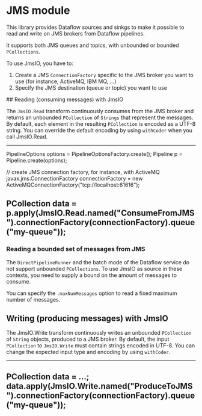 # JMS module

This library provides Dataflow sources and sinkgs to make it possible to read
and write on JMS brokers from Dataflow pipelines.

It supports both JMS queues and topics, with unbounded or bounded `PCollections`.

To use JmsIO, you have to:

1. Create a JMS `ConnectionFactory` specific to the JMS broker you want to use (for instance, ActiveMQ, IBM MQ, ...)
2. Specify the JMS destination (queue or topic) you want to use

## Reading (consuming messages) with JmsIO

The `JmsIO.Read` transform continuously consumes from the JMS broker and returns an unbounded `PCollection` of `Strings` that
represent the messages. By default, each element in the resulting `PCollection` is encoded as a UTF-8 string.
You can override the default encoding by using `withCoder` when you call JmsIO.Read.

----
PipelineOptions options = PipelineOptionsFactory.create();
Pipeline p = Pipeline.create(options);

// create JMS connection factory, for instance, with ActiveMQ
javax.jms.ConnectionFactory connectionFactory = new ActiveMQConnectionFactory("tcp://localhost:61616");

PCollection<String> data = p.apply(JmsIO.Read.named("ConsumeFromJMS").connectionFactory(connectionFactory).queue("my-queue"));
----

### Reading a bounded set of messages from JMS

The `DirectPipelineRunner` and the batch mode of the Dataflow service do not support unbounded `PCollections`.
To use JmsIO as source in these contexts, you need to supply a bound on the amount of messages to consume.

You can specify the `.maxNumMessages` option to read a fixed maximum number of messages.

## Writing (producing messages) with JmsIO

The JmsIO.Write transform continuously writes an unbounded `PCollection` of `String` objects, produced to a
JMS broker. By default, the input `PCollection` to `JmsIO.Write` must contain strings encoded in UTF-8.
You can change the expected input type and encoding by using `withCoder`.

----
PCollection<String> data = ...;
data.apply(JmsIO.Write.named("ProduceToJMS").connectionFactory(connectionFactory).queue("my-queue"));
----